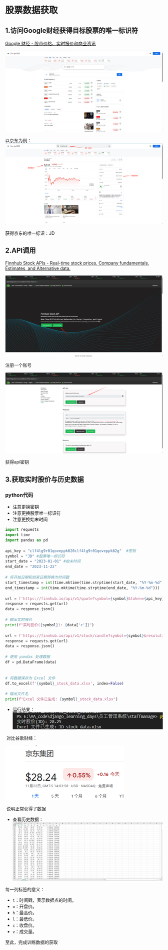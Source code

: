 # 股票数据获取

## 1.访问Google财经获得目标股票的唯一标识符

[Google 财经 - 股市价格、实时报价和商业资讯](https://www.google.com/finance/)

![image-20231123025513379](img/股票数据获取.assets/image-20231123025513379.png)

以京东为例：
![image-20231123025720718](img/股票数据获取.assets/image-20231123025720718.png)

获得京东的唯一标识：JD

## 2.API调用

[Finnhub Stock APIs - Real-time stock prices, Company fundamentals, Estimates, and Alternative data.](https://finnhub.io/)

![image-20231123025831355](img/股票数据获取.assets/image-20231123025831355.png)

注册一个账号

![image-20231123025852596](img/股票数据获取.assets/image-20231123025852596.png)

获得api密钥

## 3.获取实时股价与历史数据

### python代码

- 注意更换密钥
- 注意更换股票唯一标识符
- 注意更换始末时间

```python
import requests
import time
import pandas as pd

api_key = "clf4lg9r01qoveppk620clf4lg9r01qoveppk62g"  #密钥
symbol = "JD" #股票唯一标识符
start_date = "2023-01-01" #始末时间
end_date = "2023-11-22"

# 将开始日期和结束日期转换为时间戳
start_timestamp = int(time.mktime(time.strptime(start_date, "%Y-%m-%d")))
end_timestamp = int(time.mktime(time.strptime(end_date, "%Y-%m-%d")))

url = f'https://finnhub.io/api/v1/quote?symbol={symbol}&token={api_key}'
response = requests.get(url)
data = response.json()

# 输出实时股价
print(f"实时股价({symbol}): {data['c']}")

url = f'https://finnhub.io/api/v1/stock/candle?symbol={symbol}&resolution=D&from={start_timestamp}&to={end_timestamp}&token={api_key}'
response = requests.get(url)
data = response.json()

# 使用 pandas 处理数据
df = pd.DataFrame(data)


# 将数据保存为 Excel 文件
df.to_excel(f'{symbol}_stock_data.xlsx', index=False)

# 输出文件名
print(f"Excel 文件已生成: {symbol}_stock_data.xlsx")
```

- 运行结果：
  ![image-20231123030359368](img/股票数据获取.assets/image-20231123030359368.png)

​	对比谷歌财经：

![image-20231123030429852](img/股票数据获取.assets/image-20231123030429852.png)

​	说明正常获得了数据

- 查看历史数据：
  ![image-20231123030550530](img/股票数据获取.assets/image-20231123030550530.png)

每一列标签的意义：

- `t`：时间戳，表示数据点的时间。
- `o`：开盘价。
- `h`：最高价。
- `l`：最低价。
- `c`：收盘价。
- `v`：成交量。

至此，完成训练数据的获取